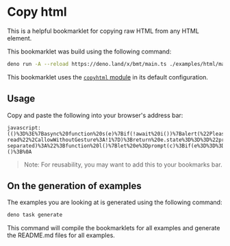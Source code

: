 # Copy html

This is a helpful bookmarklet for copying raw HTML from any HTML element.

This bookmarklet was build using the following command:

```bash
deno run -A --reload https://deno.land/x/bmt/main.ts ./examples/html/main.ts
```

This bookmarklet uses the [`copyhtml` module](../../copyhtml/) in its default
configuration.

## Usage

Copy and paste the following into your browser's address bar:

```
javascript:(()%3D%3E%7Basync%20function%20s(e)%7Bif(!await%20i())%7Balert(%22Please%20enable%20clipboard%20permission%20in%20your%20browser%20settings%20to%20use%20this%20feature.%22)%3Breturn%7Dlet%20t%3Da(l())%3Bn(e%3Fe(t)%3At)%7Dfunction%20n(e)%7Bnavigator.clipboard.writeText(e).catch(r%3D%3E%7Bconsole.error(r)%7D).finally(()%3D%3E%7Bconsole.log(%22Copied%20to%20clipboard.%22%2C%7Btext%3Ae%7D)%7D)%7Dasync%20function%20i()%7Bif(!navigator.clipboard)return!1%3Btry%7Blet%20e%3Dawait%20navigator.permissions.query(%7Bname%3A%22clipboard-read%22%2CallowWithoutGesture%3A!1%7D)%3Breturn%20e.state%3D%3D%3D%22prompt%22%26%26console.log(%22Requesting%20clipboard%20permission...%22)%2Ce.state%3D%3D%3D%22granted%22%7Dcatch(e)%7Bconsole.error(e)%7Dreturn!1%7Dfunction%20a(e)%7Breturn%20e.selectors.map(o%3D%3Edocument.querySelector(o)).map(o%3D%3Eo%3F.outerHTML).join(%22%22)%7Dvar%20c%3D%22Enter%20selectors%20to%20copy%20HTML%20from%20(comma-separated)%3A%22%3Bfunction%20l()%7Blet%20e%3Dprompt(c)%3Bif(e%3D%3D%3Dnull)throw%20new%20Error(%22No%20selectors%20provided.%22)%3Breturn%7Bselectors%3Ae.split(%22%2C%22).map(t%3D%3Et.trim())%7D%7Ds()%3B%7D)()%3B%0A
```

> Note: For reusability, you may want to add this to your bookmarks bar.

## On the generation of examples

The examples you are looking at is generated using the following command:

```bash
deno task generate
```

This command will compile the bookmarklets for all examples and generate the
README.md files for all examples.
